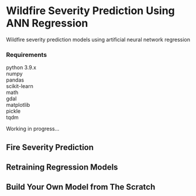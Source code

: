 # Wildfire Severity Prediction Using ANN Regression
Wildfire severity prediction models using artificial neural network regression

### Requirements

python 3.9.x <br/>
numpy <br/>
pandas <br/>
scikit-learn <br/>
math <br/>
gdal <br/>
matplotlib <br/>
pickle <br/>
tqdm <br/>

Working in progress...

## Fire Severity Prediction

## Retraining Regression Models

## Build Your Own Model from The Scratch
